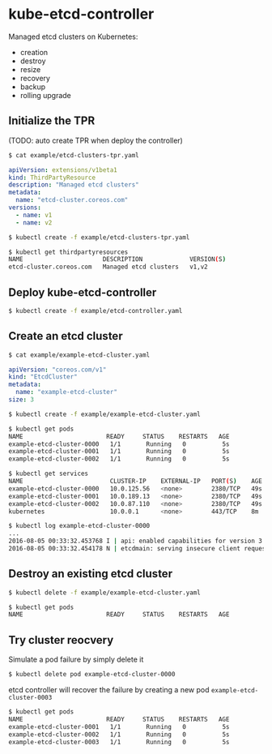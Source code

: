 # kube-etcd-controller

Managed etcd clusters on Kubernetes:

- creation
- destroy
- resize
- recovery
- backup
- rolling upgrade

## Initialize the TPR 

(TODO: auto create TPR when deploy the controller)

```bash
$ cat example/etcd-clusters-tpr.yaml
```

```yaml
apiVersion: extensions/v1beta1
kind: ThirdPartyResource
description: "Managed etcd clusters"
metadata:
  name: "etcd-cluster.coreos.com"
versions:
  - name: v1
  - name: v2
```

```bash
$ kubectl create -f example/etcd-clusters-tpr.yaml

$ kubectl get thirdpartyresources
NAME                      DESCRIPTION             VERSION(S)
etcd-cluster.coreos.com   Managed etcd clusters   v1,v2
```


## Deploy kube-etcd-controller

```bash
$ kubectl create -f example/etcd-controller.yaml
```

## Create an etcd cluster

```bash
$ cat example/example-etcd-cluster.yaml
```

```yaml
apiVersion: "coreos.com/v1"
kind: "EtcdCluster"
metadata:
  name: "example-etcd-cluster"
size: 3
```

```bash
$ kubectl create -f example/example-etcd-cluster.yaml
```

```bash
$ kubectl get pods
NAME                       READY     STATUS    RESTARTS   AGE
example-etcd-cluster-0000   1/1       Running   0          5s
example-etcd-cluster-0001   1/1       Running   0          5s
example-etcd-cluster-0002   1/1       Running   0          5s
```

```bash
$ kubectl get services
NAME                        CLUSTER-IP    EXTERNAL-IP   PORT(S)    AGE
example-etcd-cluster-0000   10.0.125.56   <none>        2380/TCP   49s
example-etcd-cluster-0001   10.0.189.13   <none>        2380/TCP   49s
example-etcd-cluster-0002   10.0.87.110   <none>        2380/TCP   49s
kubernetes                  10.0.0.1      <none>        443/TCP    8m
```

```bash
$ kubectl log example-etcd-cluster-0000
...
2016-08-05 00:33:32.453768 I | api: enabled capabilities for version 3.0
2016-08-05 00:33:32.454178 N | etcdmain: serving insecure client requests on 0.0.0.0:2379, this is strongly discouraged!
```

## Destroy an existing etcd cluster

```bash
$ kubectl delete -f example/example-etcd-cluster.yaml
```

```bash
$ kubectl get pods
NAME                       READY     STATUS    RESTARTS   AGE
```
## Try cluster reocvery

Simulate a pod failure by simply delete it

```bash
$ kubectl delete pod example-etcd-cluster-0000
```

etcd controller will recover the failure by creating a new pod `example-etcd-cluster-0003`

```bash
$ kubectl get pods
NAME                       READY     STATUS    RESTARTS   AGE
example-etcd-cluster-0001   1/1       Running   0          5s
example-etcd-cluster-0002   1/1       Running   0          5s
example-etcd-cluster-0003   1/1       Running   0          5s
```
